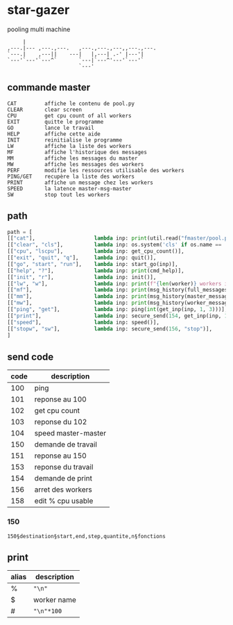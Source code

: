 # star-gazer
pooling multi machine

```
     |
,---.|--- ,---.,---.   ,---.,---.,---,,---.,---.
`---.|    ,---||    ---|   |,---| .-' |---'|
`---'`---'`---^`       `---|`---^'---'`---'`
                       `---'
```

## commande master

```
CAT         affiche le contenu de pool.py
CLEAR       clear screen
CPU         get cpu count of all workers
EXIT        quitte le programme
GO          lance le travail
HELP        affiche cette aide
INIT        reinitialise le programme
LW          affiche la liste des workers
MF          affiche l'historique des messages
MM          affiche les messages du master
MW          affiche les messages des workers
PERF        modifie les ressources utilisable des workers
PING/GET    recupère la liste des workers
PRINT       affiche un message chez les workers
SPEED       la latence master-msg-master
SW          stop tout les workers
```

## path

```py
path = [
[["cat"],                   lambda inp: print(util.read("fmaster/pool.py"))],
[["clear", "cls"],          lambda inp: os.system('cls' if os.name == 'nt' else 'clear')],
[["cpu", "lscpu"],          lambda inp: get_cpu_count()],
[["exit", "quit", "q"],     lambda inp: quit()],
[["go", "start", "run"],    lambda inp: start_go(inp)],
[["help", "?"],             lambda inp: print(cmd_help)],
[["init", "r"],             lambda inp: init()],
[["lw", "w"],               lambda inp: print(f"{len(worker)} workers in list", "\n" ,", ".join(worker))],
[["mf"],                    lambda inp: print(msg_history(full_messages))],
[["mm"],                    lambda inp: print(msg_history(master_messages))],
[["mw"],                    lambda inp: print(msg_history(worker_messages))],
[["ping", "get"],           lambda inp: ping(int(get_inp(inp, 1, 3)))],
[["print"],                 lambda inp: secure_send(154, get_inp(inp, 1, "%master print"))],
[["speed"],                 lambda inp: speed()],
[["stopw", "sw"],           lambda inp: secure_send(156, "stop")],
]
```

## send code

| code | description               |
| ---- | ------------------------- |
| 100  | ping                      |
| 101  | reponse au 100            |
| 102  | get cpu count             |
| 103  | reponse du 102            |
| 104  | speed master-master       |
| 150  | demande de travail        |
| 151  | reponse au 150            |
| 153  | reponse du travail        |
| 154  | demande de print          |
| 156  | arret des workers         |
| 158  | edit % cpu usable         |


### 150

```
150§destination§start,end,step,quantite,n§fonctions
```

## print

| alias | description |
| ----- | ----------- |
| %     | `"\n"`      |
| $     | worker name |
| #     | `"\n"*100`  |